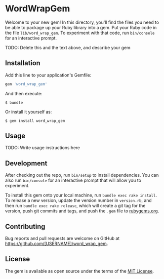# WordWrapGem

Welcome to your new gem! In this directory, you'll find the files you need to be able to package up your Ruby library into a gem. Put your Ruby code in the file `lib/word_wrap_gem`. To experiment with that code, run `bin/console` for an interactive prompt.

TODO: Delete this and the text above, and describe your gem

## Installation

Add this line to your application's Gemfile:

```ruby
gem 'word_wrap_gem'
```

And then execute:

    $ bundle

Or install it yourself as:

    $ gem install word_wrap_gem

## Usage

TODO: Write usage instructions here

## Development

After checking out the repo, run `bin/setup` to install dependencies. You can also run `bin/console` for an interactive prompt that will allow you to experiment.

To install this gem onto your local machine, run `bundle exec rake install`. To release a new version, update the version number in `version.rb`, and then run `bundle exec rake release`, which will create a git tag for the version, push git commits and tags, and push the `.gem` file to [rubygems.org](https://rubygems.org).

## Contributing

Bug reports and pull requests are welcome on GitHub at https://github.com/[USERNAME]/word_wrap_gem.

## License

The gem is available as open source under the terms of the [MIT License](https://opensource.org/licenses/MIT).
